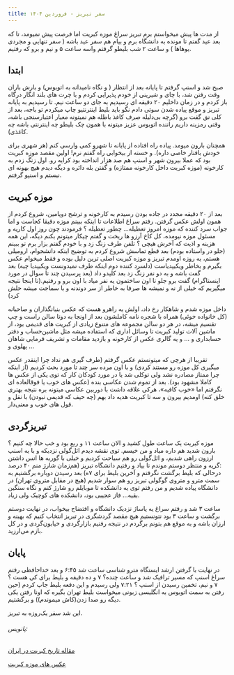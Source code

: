 ```yaml
---
title: سفر تبریز - فروردین ۱۴۰۴
---
```

از مدت ها پیش میخواستم برم تبریز سراغ موزه کبریت اما فرصت پیش نمیومد، تا که بعد عید گفتم تا مونده به دانشگاه برم و بیام هم سفر عید باشه ( سفر تنهایی و مجردی یوهاها ) و ساعت ۲ شب بلیطو گرفتم واسه ساعت ۵ و نیم و برو که رفتیم.

## ابتدا
صبح شد و اسنپ گرفتم تا پایانه بعد از انتظار ( و نگاه نامیدانه به اتوبوس) و بارش باران وقت رفتن شد، با چای و شیرینی از خودم پذیرایی کردم و با چرت های بلند انگار درگاه باز کردم و در زمان داخلیم ۲۰ دقیقه ای رسیدیم به جای دو ساعت نیم. تا رسیدیم به پایانه تبریز و موقع پیاده شدن سوتی دادم نگو باید بلیط اینترنتیو چاپ میکردم تو باجه، بعد از کلی نق گفت برو (گرچه بی‌دلیله صرف کاغذ باطله هم نمیتونه معیار اعتبارسنجی باشه، وقتی رمزینه داریم راننده اتوبوس عزیز میتونه با همون چک بلیطو چه اینترنتی باشه چه کاغذی).

همچنان بارون میومد. پیاده راه افتاده از پایانه تا شهرو کمی وارسی کنم (هر شهری برای خودش بافتار خاصی داره). و خسته از بیخوابی راه گفتم نرم! اولین مقصد موزه کبریت بود که عملا بیرون شهر و اسنپ هم صد هزار انداخته بود کرایه رو. اول زنگ زدم به کارخونه (موزه کبریت داخل کارخونه ممتازه) و گفتن بله دائره و دیگه دیدم هیچ بهونه ای نیستم و اسنپو گرفتم.
## موزه کبریت
بعد از ۲۰ دقیقه مجدد در جاده بودن رسیدم به کارخونه و ترشح دوپامین، شروع کردم از همون اولش عکس گرفتن.
رفتم سراغ اطلاعات تا اینکه ببینم موزه دقیقا کجاست و اما جواب سرد کننده که موزه امروز تعطیله... چطور تعطیله ؟ فرمودند چون روز اول کاریه و مسئول موزه نیومده، کل کاخ آرزو ها ریخت و گفتم چیکار میتونم بکنم دیگه، این همه هزینه و اذیت که آخرش هیچی ؟ تلفن طرف زنگ زد و با خودم گفتم بزار برم تو ببینم (جلو در واستاده بودم) بعد قطع تماسش شروع کردم به توضیح اینکه دانشجو‌ام، ارومیلی هستم، یه روزه اومدم تبریز و موزه کبریت اصلی ترین دلیل بوده و فقط میخوام عکس بگیرم و بخاطر ویکیپدیاست (دلسرد کننده دوم اینکه طرف نمیدونست ویکیپدیا چیه) بعد گفت باشه و به دو نفر زنگ زد بعد کلیدو داد (بعد پرسیدن چند تا سوال در مورد اینستاگرام) گفت برو جلو تا اون ساختمون یه نفر میاد با اون برو و رفتیم.‌(تا اینجا نتیجه میگیریم که خیلی از نه ‌و نمیشه ها صرفا به خاطر از سر دوندنه و با سماجت میشه حلش کرد) 

داخل موزه شدم و شاهکار رخ داد، اولش یه راهرو هست که عکس بنیانگذاران و صاحبانه (کل خانواده خوئی) همراه با شجره نامه کاملشون بعد از اونجا به دوتا سالن راست و چپ تقسیم میشه، در هر دو سالن مجموعه های متنوع زیادی از کبریت های قدیمی بود، از ماشین آلات تولید کبریت تا وسائل اداری که استفاده میشه مثل ماشین‌حساب و دفتر حسابداری و ... و یه گالری عکس از کارخونه و بازدید مقامات و تشریف فرمایی شاهان پهلوی و ...

تقریبا از هرچی که میتونستم عکس گرفتم (طرف گیری هم نداد چرا اینقدر عکس میگیری کل موزه رو مستند کردی) و با اون مرده سر چند تا مورد بحث کردیم (از اینکه چرا ممتاز مصادره نشد ولی توکلی شد یا در مورد کودکان کار که توی یکی از عکس ها کاملا مشهود بود). بعد از تموم شدن عکاسی بنده (عکس های خوب یا فوقالعاده ای نگرفتم اما «خوب کافیه»، هرکی علاقه داشت با دوربین عکاسی میتونه بره نتیجه بهتری خلق کنه) اومدیم بیرون و سه تا کبریت هدیه داد بهم (چه حیف که قدیمی نبودن) با نقل و قول های خوب و معنی‌دار. 
## تبریز‌گردی
موزه کبریت یک ساعت طول کشید و الان ساعت ۱۱ و ربع بود و خب حالا چه کنیم ؟ بارون شدید هم داره میاد و من خیسم. توی نقشه دیدم ائل‌گولی نزدیکه و با یه اسنپ ارزون راهی شدیم، و ائل‌گولی رو هم سیاحت کردیم و خیلی با گوربه ها انس داشتن‌ :گریه و منتظر دوستم موندم تا بیاد و رفتیم دانشگاه تبریز (هم‌زمان شارژ منم ۴۰ درصد درحالی که بلیط برگشت نگرفتم و آخرین بلیط برای ۷ه) بعد رسیدن دوباره برگشتیم به سمت مترو و متروی گوگولی تبریز رو هم سوار شدیم (هیچ در مقابل متروی تهران) در دانشگاه پیاده شدیم و من رفتم توی یه دانشکده تا موبایلم رو شارژ کنم و نگاه سنگین بقیه... فاز عجیبی بود، دانشکده های کوچیک ولی زیاد.

ساعت ۳ شد و رفتم سراغ یه پاساژ نزدیک دانشگاه و افتضاح بیخواب، در نهایت دوستم برگشت و ساعت ۳ بود
نتونستیم هیچ مقصد گردشگری در تبریز انتخاب کنیم که بهینه و ارزان باشه و به موقع هم بتونم برگردم در نتیجه رفتیم بازارگردی و خیابون‌گردی و در کل بازم می‌ارزید.
## پایان
در نهایت با گرفتن ارشد ایستگاه مترو شناسی ساعت شد ۶:۴۵ و بعد خداحافظی رفتم سراغ اسنپ که مسیر ترافیک شد و ساعت چنده؟ ۷ و ده دقیقه و بلیط برای کی هست ؟ ۷ و نیم، تخمین رسیدن از اسنپ ؟ ۷:۲۱ ولی رسیدم و این دفعه بلیط جاپ کردم (حین رفتن به سمت اتوبوس یه انگلیسی زبونی میخواست بلیط تهران بگیره که اونا رفتن یکی دیگه رو صدا زدن(کاش میموندم)) و برگشتیم.

این شد سفر یک‌روزه به تبریز.
###### پانویس:
[مقاله تاریخ کبریت در ایران](https://fa.wikipedia.org/wiki/%D8%AA%D8%A7%D8%B1%DB%8C%D8%AE_%DA%A9%D8%A8%D8%B1%DB%8C%D8%AA_%D8%AF%D8%B1_%D8%A7%DB%8C%D8%B1%D8%A7%D9%86) 

[عکس های موزه کبریت](https://commons.wikimedia.org/wiki/Category:%D9%85%D9%88%D8%B2%D9%87_%DA%A9%D8%A8%D8%B1%DB%8C%D8%AA_%D8%AA%D8%A8%D8%B1%DB%8C%D8%B2)

